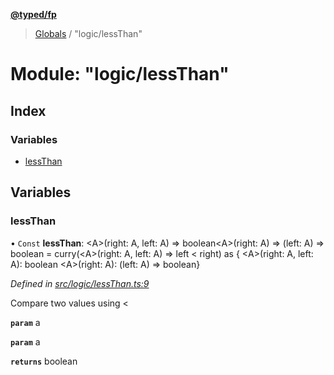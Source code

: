 **[@typed/fp](../README.md)**

> [Globals](../globals.md) / "logic/lessThan"

# Module: "logic/lessThan"

## Index

### Variables

* [lessThan](_logic_lessthan_.md#lessthan)

## Variables

### lessThan

• `Const` **lessThan**: \<A>(right: A, left: A) => boolean\<A>(right: A) => (left: A) => boolean = curry(\<A>(right: A, left: A) => left \< right) as { \<A>(right: A, left: A): boolean \<A>(right: A): (left: A) => boolean}

*Defined in [src/logic/lessThan.ts:9](https://github.com/TylorS/typed-fp/blob/6ccb290/src/logic/lessThan.ts#L9)*

Compare two values using <

**`param`** a

**`param`** a

**`returns`** boolean
